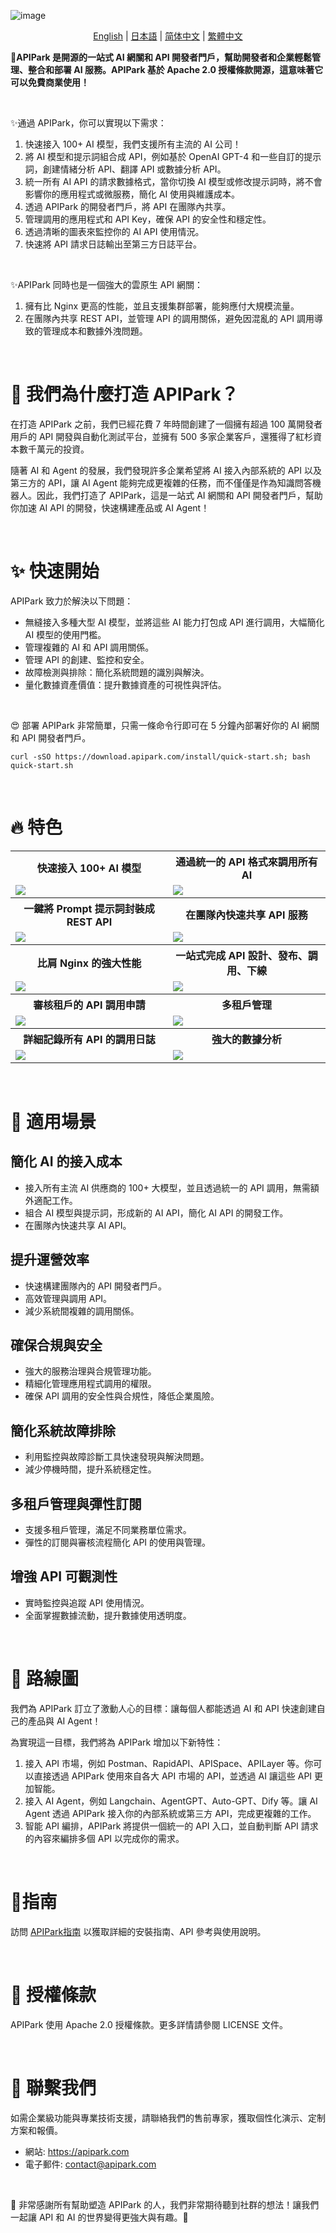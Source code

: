![image](https://github.com/user-attachments/assets/96e36db5-2733-49c8-8e1e-ecbcc60a3943)

<p align="center">
  <a href="/README.md">English</a>
  | 
  <a href="/readme/readme-jp.md">日本語</a>
  | 
  <a href="/readme/readme-zh-cn.md">简体中文</a>
  | 
  <a href="/readme/readme-zh-tw.md">繁體中文</a>
</p>

<b>🦄APIPark 是開源的一站式 AI 網關和 API 開發者門戶，幫助開發者和企業輕鬆管理、整合和部署 AI 服務。APIPark 基於 Apache 2.0 授權條款開源，這意味著它可以免費商業使用！</b>

<br>

✨通過 APIPark，你可以實現以下需求：
1. 快速接入 100+ AI 模型，我們支援所有主流的 AI 公司！
2. 將 AI 模型和提示詞組合成 API，例如基於 OpenAI GPT-4 和一些自訂的提示詞，創建情緒分析 API、翻譯 API 或數據分析 API。
3. 統一所有 AI API 的請求數據格式，當你切換 AI 模型或修改提示詞時，將不會影響你的應用程式或微服務，簡化 AI 使用與維護成本。
4. 透過 APIPark 的開發者門戶，將 API 在團隊內共享。
5. 管理調用的應用程式和 API Key，確保 API 的安全性和穩定性。
6. 透過清晰的圖表來監控你的 AI API 使用情況。
7. 快速將 API 請求日誌輸出至第三方日誌平台。

<br>

✨APIPark 同時也是一個強大的雲原生 API 網關：
1. 擁有比 Nginx 更高的性能，並且支援集群部署，能夠應付大規模流量。
2. 在團隊內共享 REST API，並管理 API 的調用關係，避免因混亂的 API 調用導致的管理成本和數據外洩問題。

<br>

# 💌 我們為什麼打造 APIPark？
在打造 APIPark 之前，我們已經花費 7 年時間創建了一個擁有超過 100 萬開發者用戶的 API 開發與自動化測試平台，並擁有 500 多家企業客戶，還獲得了紅杉資本數千萬元的投資。

隨著 AI 和 Agent 的發展，我們發現許多企業希望將 AI 接入內部系統的 API 以及第三方的 API，讓 AI Agent 能夠完成更複雜的任務，而不僅僅是作為知識問答機器人。因此，我們打造了 APIPark，這是一站式 AI 網關和 API 開發者門戶，幫助你加速 AI API 的開發，快速構建產品或 AI Agent！

<br>


# ✨ 快速開始
APIPark 致力於解決以下問題：
- 無縫接入多種大型 AI 模型，並將這些 AI 能力打包成 API 進行調用，大幅簡化 AI 模型的使用門檻。
- 管理複雜的 AI 和 API 調用關係。
- 管理 API 的創建、監控和安全。
- 故障檢測與排除：簡化系統問題的識別與解決。
- 量化數據資產價值：提升數據資產的可視性與評估。


<br>

😍 部署 APIPark 非常簡單，只需一條命令行即可在 5 分鐘內部署好你的 AI 網關和 API 開發者門戶。

```
curl -sSO https://download.apipark.com/install/quick-start.sh; bash quick-start.sh
```


<br>

# 🔥 特色
<table>
  <tr>
    <th>
      快速接入 100+ AI 模型
    </th>
    <th>
      通過統一的 API 格式來調用所有 AI
    </th>

  </tr>

  <tr>
    <td width="50%">
        <img src="https://apipark.com/wp-content/uploads/2024/10/AI-Gateway.png" />
    </td>
    <td width="50%">
        <img src="https://apipark.com/wp-content/uploads/2024/10/Unified-API.png" />
    </td>
  </tr>

  <tr>
    <th>
      一鍵將 Prompt 提示詞封裝成 REST API
    </th>
    <th>
      在團隊內快速共享 API 服務
    </th>

  </tr>

  <tr>
    <td width="50%">
        <img src="https://apipark.com/wp-content/uploads/2024/10/Prompt-template.png" />
    </td>
    <td width="50%">
        <img src="https://apipark.com/wp-content/uploads/2024/10/developer-portal.png" />
    </td>
  </tr>

  <tr>
    <th>
      比肩 Nginx 的強大性能
    </th>
    <th>
      一站式完成 API 設計、發布、調用、下線
    </th>

  </tr>

  <tr>
    <td width="50%">
        <img src="https://apipark.com/wp-content/uploads/2024/10/hyper-performance.png" />
    </td>
    <td width="50%">
        <img src="https://apipark.com/wp-content/uploads/2024/08/Life-Cycle.png" />
    </td>
  </tr>
  
  <tr>
    <th>
      審核租戶的 API 調用申請
    </th>
    <th>
      多租戶管理
    </th>
  </tr>

  <tr>
    <td width="50%">
            <img src="https://apipark.com/wp-content/uploads/2024/08/Application.png" />
    </td>
    <td width="50%">
        <img src="https://apipark.com/wp-content/uploads/2024/08/Multi-tenant.png" />
    </td>
  </tr>

  <tr>
    <th>
      詳細記錄所有 API 的調用日誌
    </th>
    <th>
      強大的數據分析
    </th>
  </tr>

  <tr>
    <td width="50%">
        <img src="https://apipark.com/wp-content/uploads/2024/08/Chart-1.png" />
    </td>
    <td width="50%">
            <img src="https://apipark.com/wp-content/uploads/2024/08/Chart.png" />
    </td>
  </tr>
  
</table>

<br>

# 🚀 適用場景
## 簡化 AI 的接入成本
  - 接入所有主流 AI 供應商的 100+ 大模型，並且透過統一的 API 調用，無需額外適配工作。
  - 組合 AI 模型與提示詞，形成新的 AI API，簡化 AI API 的開發工作。
  - 在團隊內快速共享 AI API。

## 提升運營效率
  - 快速構建團隊內的 API 開發者門戶。
  - 高效管理與調用 API。
  - 減少系統間複雜的調用關係。

## 確保合規與安全
  - 強大的服務治理與合規管理功能。
  - 精細化管理應用程式調用的權限。
  - 確保 API 調用的安全性與合規性，降低企業風險。

## 簡化系統故障排除
  - 利用監控與故障診斷工具快速發現與解決問題。
  - 減少停機時間，提升系統穩定性。

## 多租戶管理與彈性訂閱
  - 支援多租戶管理，滿足不同業務單位需求。
  - 彈性的訂閱與審核流程簡化 API 的使用與管理。

## 增強 API 可觀測性
  - 實時監控與追蹤 API 使用情況。
  - 全面掌握數據流動，提升數據使用透明度。

<br>

# 🚩 路線圖
我們為 APIPark 訂立了激動人心的目標：讓每個人都能透過 AI 和 API 快速創建自己的產品與 AI Agent！

為實現這一目標，我們將為 APIPark 增加以下新特性：
1. 接入 API 市場，例如 Postman、RapidAPI、APISpace、APILayer 等。你可以直接透過 APIPark 使用來自各大 API 市場的 API，並透過 AI 讓這些 API 更加智能。
2. 接入 AI Agent，例如 Langchain、AgentGPT、Auto-GPT、Dify 等。讓 AI Agent 透過 APIPark 接入你的內部系統或第三方 API，完成更複雜的工作。
3. 智能 API 編排，APIPark 將提供一個統一的 API 入口，並自動判斷 API 請求的內容來編排多個 API 以完成你的需求。

<br>

# 📕指南
訪問 [APIPark指南](https://docs.apipark.com/docs/deploy) 以獲取詳細的安裝指南、API 參考與使用說明。

<br>

# 🧾 授權條款
APIPark 使用 Apache 2.0 授權條款。更多詳情請參閱 LICENSE 文件。

<br>

# 💌 聯繫我們
如需企業級功能與專業技術支援，請聯絡我們的售前專家，獲取個性化演示、定制方案和報價。

- 網站: https://apipark.com
- 電子郵件: contact@apipark.com

<br>

🙏 非常感謝所有幫助塑造 APIPark 的人，我們非常期待聽到社群的想法！讓我們一起讓 API 和 AI 的世界變得更強大與有趣。🎉
